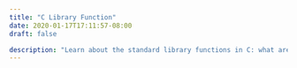 ```yaml
---
title: "C Library Function"
date: 2020-01-17T17:11:57-08:00
draft: false

description: "Learn about the standard library functions in C: what are they, different library functions, and how to implement them in your program."
---
```

